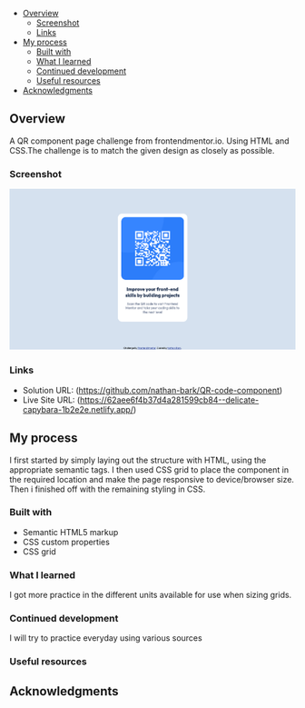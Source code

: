 
- [Overview](#overview)
  - [Screenshot](#screenshot)
  - [Links](#links)
- [My process](#my-process)
  - [Built with](#built-with)
  - [What I learned](#what-i-learned)
  - [Continued development](#continued-development)
  - [Useful resources](#useful-resources)
- [Acknowledgments](#acknowledgments)


## Overview

A QR component page challenge from frontendmentor.io. Using HTML and CSS.The challenge is to match the given design as closely as possible.


### Screenshot

![](screenshot.png)


### Links

- Solution URL: (https://github.com/nathan-bark/QR-code-component)
- Live Site URL: (https://62aee6f4b37d4a281599cb84--delicate-capybara-1b2e2e.netlify.app/)

## My process

I first started by simply laying out the structure with HTML, using the appropriate semantic tags. I then used CSS grid to place the component in the required location and make the page responsive to device/browser size. Then i finished off with the remaining styling in CSS.  

### Built with

- Semantic HTML5 markup
- CSS custom properties
- CSS grid


### What I learned

I got more practice in the different units available for use when sizing grids.

### Continued development

I will try to practice everyday using various sources


### Useful resources





## Acknowledgments
